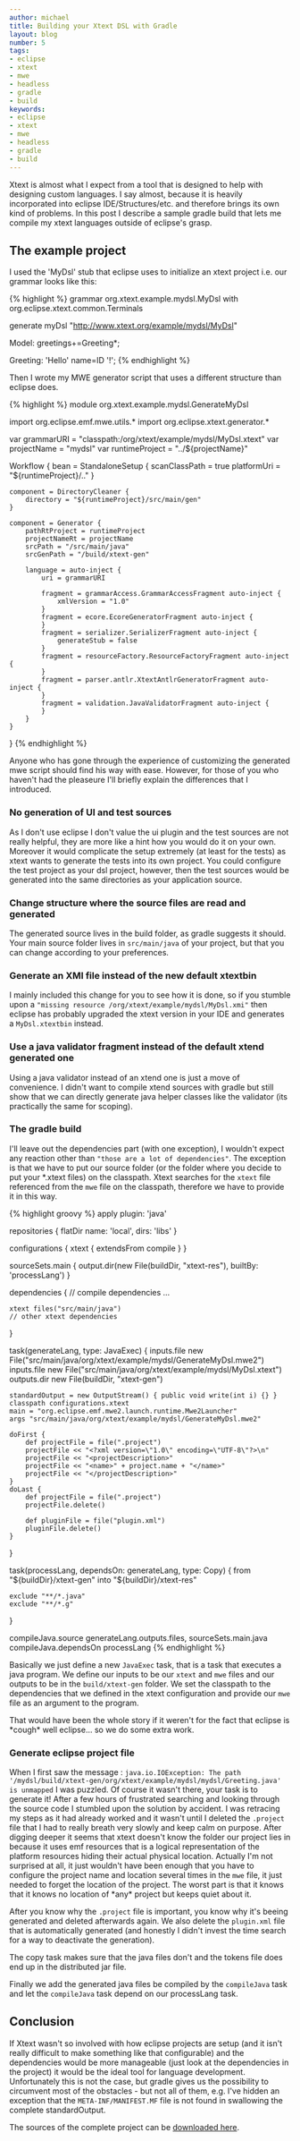 ```yaml
---
author: michael
title: Building your Xtext DSL with Gradle
layout: blog
number: 5
tags:
- eclipse
- xtext
- mwe
- headless
- gradle
- build
keywords:
- eclipse
- xtext
- mwe
- headless
- gradle
- build
---
```

<p> 
	Xtext is almost what I expect from a tool that is designed to help with designing custom languages. I say almost, because it is heavily incorporated into eclipse IDE/Structures/etc. and therefore brings its own kind of problems. In this post I describe a sample gradle build that lets me compile my xtext languages outside of eclipse's grasp.
</p>

<h2> The example project </h2>

<p>
	I used the 'MyDsl' stub that eclipse uses to initialize an xtext project i.e. our grammar looks like this:
</p>

{% highlight %}
grammar org.xtext.example.mydsl.MyDsl with org.eclipse.xtext.common.Terminals

generate myDsl "http://www.xtext.org/example/mydsl/MyDsl"

Model:
	greetings+=Greeting*;
	
Greeting:
	'Hello' name=ID '!';
{% endhighlight %}

<p>
	Then I wrote my MWE generator script that uses a different structure than eclipse does.
</p>

{% highlight %}
module org.xtext.example.mydsl.GenerateMyDsl

import org.eclipse.emf.mwe.utils.*
import org.eclipse.xtext.generator.*

var grammarURI = "classpath:/org/xtext/example/mydsl/MyDsl.xtext"
var projectName = "mydsl"
var runtimeProject = "../${projectName}"

Workflow {
    bean = StandaloneSetup {
    	scanClassPath = true
    	platformUri = "${runtimeProject}/.."
    }
    
    component = DirectoryCleaner {
    	directory = "${runtimeProject}/src/main/gen"
    }
    
    component = Generator {
    	pathRtProject = runtimeProject
    	projectNameRt = projectName
    	srcPath = "/src/main/java"
    	srcGenPath = "/build/xtext-gen"
    	
    	language = auto-inject {
    		uri = grammarURI
    
    		fragment = grammarAccess.GrammarAccessFragment auto-inject {
				xmlVersion = "1.0"
			}
    		fragment = ecore.EcoreGeneratorFragment auto-inject {
    		}
    		fragment = serializer.SerializerFragment auto-inject {
    			generateStub = false
    		}
    		fragment = resourceFactory.ResourceFactoryFragment auto-inject {
    		}
    		fragment = parser.antlr.XtextAntlrGeneratorFragment auto-inject {
    		}
    		fragment = validation.JavaValidatorFragment auto-inject {
    		}
    	}
    }
}
{% endhighlight %}

<p>
	Anyone who has gone through the experience of customizing the generated mwe script should find his way with ease. However, for those of you who haven't had the pleaseure I'll briefly explain the differences that I introduced.
</p>

<h3>No generation of UI and test sources</h3>
<p>
	As I don't use eclipse I don't value the ui plugin and the test sources are not really helpful, they are more like a hint how you would do it on your own. Moreover it would complicate the setup extremely (at least for the tests) as xtext wants to generate the tests into its own project. You could configure the test project as your dsl project, however, then the test sources would be generated into the same directories as your application source.
</p>

<h3>Change structure where the source files are read and generated</h3>
<p>
	The generated source lives in the build folder, as gradle suggests it should. Your main source folder lives in <code>src/main/java</code> of your project, but that you can change according to your preferences.
</p>

<h3>Generate an XMI file instead of the new default xtextbin</h3>
<p>
	I mainly included this change for you to see how it is done, so if you stumble upon a <code>"missing resource /org/xtext/example/mydsl/MyDsl.xmi"</code> then eclipse has probably upgraded the xtext version in your IDE and generates a <code>MyDsl.xtextbin</code> instead.
</p>

<h3>Use a java validator fragment instead of the default xtend generated one</h3>
<p>
	Using a java validator instead of an xtend one is just a move of convenience. I didn't want to compile xtend sources with gradle but still show that we can directly generate java helper classes like the validator (its practically the same for scoping).
</p>

<h3>The gradle build</h3>

<p>
	I'll leave out the dependencies part (with one exception), I wouldn't expect any reaction other than <code>"those are a lot of dependencies"</code>. The exception is that we have to put our source folder (or the folder where you decide to put your *.xtext files) on the classpath. Xtext searches for the <code>xtext</code> file referenced from the <code>mwe</code> file on the classpath, therefore we have to provide it in this way.
</p>

{% highlight groovy %}
apply plugin: 'java'

repositories {
	flatDir name: 'local', dirs: 'libs'
}

configurations {
	xtext {
		extendsFrom compile
	}
}

sourceSets.main {
	output.dir(new File(buildDir, "xtext-res"), builtBy: 'processLang')
}

dependencies {
	// compile dependencies ...

	xtext files("src/main/java")
	// other xtext dependencies
}

task(generateLang, type: JavaExec) {
	inputs.file new File("src/main/java/org/xtext/example/mydsl/GenerateMyDsl.mwe2")
	inputs.file new File("src/main/java/org/xtext/example/mydsl/MyDsl.xtext")
	outputs.dir new File(buildDir, "xtext-gen")

	standardOutput = new OutputStream() { public void write(int i) {} }
	classpath configurations.xtext
	main = "org.eclipse.emf.mwe2.launch.runtime.Mwe2Launcher"
	args "src/main/java/org/xtext/example/mydsl/GenerateMyDsl.mwe2"
	
	doFirst {
		def projectFile = file(".project")
		projectFile << "<?xml version=\"1.0\" encoding=\"UTF-8\"?>\n"
		projectFile << "<projectDescription>"
		projectFile << "<name>" + project.name + "</name>"
		projectFile << "</projectDescription>"
	}
	doLast {
		def projectFile = file(".project")
		projectFile.delete()
		
		def pluginFile = file("plugin.xml")
		pluginFile.delete()
	}
}

task(processLang, dependsOn: generateLang, type: Copy) {
	from "${buildDir}/xtext-gen"
	into "${buildDir}/xtext-res"

	exclude "**/*.java"
	exclude "**/*.g"
}

compileJava.source generateLang.outputs.files, sourceSets.main.java
compileJava.dependsOn processLang
{% endhighlight %}

<p>
	Basically we just define a new <code>JavaExec</code> task, that is a task that executes a java program. We define our inputs to be our <code>xtext</code> and <code>mwe</code> files and our outputs to be in the <code>build/xtext-gen</code> folder. We set the classpath to the dependencies that we defined in the xtext configuration and provide our <code>mwe</code> file as an argument to the program.
</p>

<p>
	That would have been the whole story if it weren't for the fact that eclipse is *cough* well eclipse... so we do some extra work.
</p>

<h3>Generate eclipse project file</h3>
<p>
	When I first saw the message : <code>java.io.IOException: The path '/mydsl/build/xtext-gen/org/xtext/example/mydsl/mydsl/Greeting.java' is unmapped</code> I was puzzled. Of course it wasn't there, your task is to generate it! After a few hours of frustrated searching and looking through the source code I stumbled upon the solution by accident. I was retracing my steps as it had already worked and it wasn't until I deleted the <code>.project</code> file that I had to really breath very slowly and keep calm on purpose. After digging deeper it seems that xtext doesn't know the folder our project lies in because it uses emf resources that is a logical representation of the platform resources hiding their actual physical location. Actually I'm not surprised at all, it just wouldn't have been enough that you have to configure the project name and location several times in the <code>mwe</code> file, it just needed to forget the location of the project. The worst part is that it knows that it knows no location of *any* project but keeps quiet about it.
</p>

<p>
	After you know why the <code>.project</code> file is important, you know why it's beeing generated and deleted afterwards again. We also delete the <code>plugin.xml</code> file that is automatically generated (and honestly I didn't invest the time search for a way to deactivate the generation).
</p>

<p>
	The copy task makes sure that the java files don't and the tokens file does end up in the distributed jar file.
</p>

<p>
	Finally we add the generated java files be compiled by the <code>compileJava</code> task and let the <code>compileJava</code> task depend on our processLang task.
</p>

<h2> Conclusion </h2>

<p>
	If Xtext wasn't so involved with how eclipse projects are setup (and it isn't really difficult to make something like that configurable) and the dependencies would be more manageable (just look at the dependencies in the project) it would be the ideal tool for language development. Unfortunately this is not the case, but gradle gives us the possibility to circumvent most of the obstacles - but not all of them, e.g. I've hidden an exception that the <code>META-INF/MANIFEST.MF</code> file is not found in swallowing the complete standardOutput.
</p>

<p>
	The sources of the complete project can be <a href="/downloads/mydsl.zip">downloaded here</a>.
</p>
